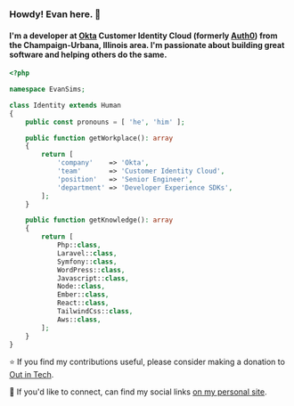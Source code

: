 ### Howdy! Evan here. 👋

#### I'm a developer at [Okta](https://okta.com) Customer Identity Cloud (formerly [Auth0](https://auth0.com)) from the Champaign-Urbana, Illinois area. I'm passionate about building great software and helping others do the same.

```php
<?php

namespace EvanSims;

class Identity extends Human
{
    public const pronouns = [ 'he', 'him' ];

    public function getWorkplace(): array
    {
        return [
            'company'    => 'Okta',
            'team'       => 'Customer Identity Cloud',
            'position'   => 'Senior Engineer',
            'department' => 'Developer Experience SDKs',
        ];
    }

    public function getKnowledge(): array
    {
        return [
            Php::class,
            Laravel::class,
            Symfony::class,
            WordPress::class,
            Javascript::class,
            Node::class,
            Ember::class,
            React::class,
            TailwindCss::class,
            Aws::class,
        ];
    }
}
```

⭐ If you find my contributions useful, please consider making a donation to [Out in Tech](https://outintech.com/).

🤝 If you'd like to connect, can find my social links [on my personal site](https://evansims.com/).
